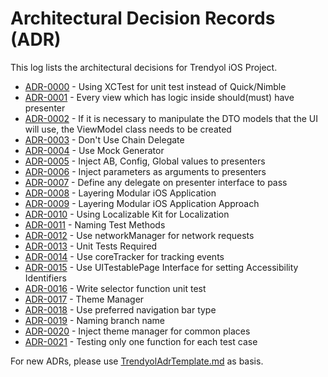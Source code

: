 # Architectural Decision Records (ADR)

This log lists the architectural decisions for Trendyol iOS Project.

<!-- adrlog -- Regenerate the content by using "adr-log -i". You can install it via "npm install -g adr-log" -->

- [ADR-0000](adr/0000-use-xctest-for-unit-test.md) - Using XCTest for unit test instead of Quick/Nimble
- [ADR-0001](adr/0001-every-view-which-has-logic-inside-should(must)-have-presenter.md) - Every view which has logic inside should(must) have presenter
- [ADR-0002](adr/0002-use-view-model-on-necessary-place.md) - If it is necessary to manipulate the DTO models that the UI will use, the ViewModel class needs to be created
- [ADR-0003](adr/0003-dont-use-chain-delegate.md) - Don't Use Chain Delegate
- [ADR-0004](adr/0004-use-mock-generator.md) - Use Mock Generator
- [ADR-0005](adr/0005-inject-ab-config-global-values-toPresenter.md) - Inject AB, Config, Global values to presenters
- [ADR-0006](adr/0006-inject-parameters-asArguments-toPresenter.md) - Inject parameters as arguments to presenters
- [ADR-0007](adr/0007-presenter-casting-as-delegate.md) - Define any delegate on presenter interface to pass
- [ADR-0008](adr/0008-layering-modular-ios-application.md) - Layering Modular iOS Application
- [ADR-0009](adr/0009-layering-modular-ios-application-approach.md) - Layering Modular iOS Application Approach
- [ADR-0010](adr/0010-use-localizable-kit-for-localization.md) - Using Localizable Kit for Localization
- [ADR-0011](adr/0011-name-test-methods.md) - Naming Test Methods
- [ADR-0012](adr/0012-use-networkManager-for-network-requests.md) - Use networkManager for network requests
- [ADR-0013](adr/0013-unit-tests-required.md) - Unit Tests Required
- [ADR-0014](adr/0014-use-CoreTracker-for-trackingEvents.md) - Use coreTracker for tracking events
- [ADR-0015](adr/0015-use-UITestablePageProtocol-for-AccessibilityIdentifiers.md) - Use UITestablePage Interface for setting Accessibility Identifiers
- [ADR-0016](adr/0016-selector-function-unit-test.md) - Write selector function unit test
- [ADR-0017](adr/0017-theme-manager.md) - Theme Manager
- [ADR-0018](adr/0018-use-preferredNavigationBarType.md) - Use preferred navigation bar type
- [ADR-0019](adr/0019-naming-branch-name.md) - Naming branch name
- [ADR-0020](adr/0020-inject-theme-manager-for-common-places.md) - Inject theme manager for common places
- [ADR-0021](adr/0021-testing-only-one-function.md) - Testing only one function for each test case

<!-- adrlogstop -->

For new ADRs, please use [TrendyolAdrTemplate.md](TrendyolAdrTemplate.md) as basis.
